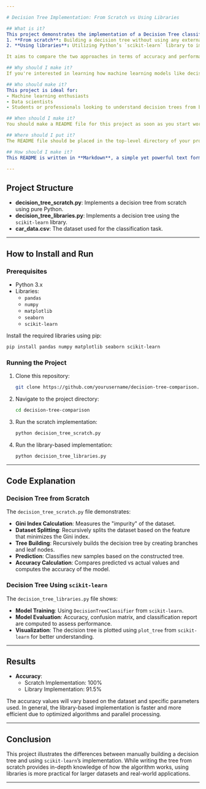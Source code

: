 ```yaml
---

# Decision Tree Implementation: From Scratch vs Using Libraries

## What is it?
This project demonstrates the implementation of a Decision Tree classifier in two ways:
1. **From scratch**: Building a decision tree without using any external libraries.
2. **Using libraries**: Utilizing Python’s `scikit-learn` library to implement a decision tree classifier.

It aims to compare the two approaches in terms of accuracy and performance while highlighting the differences in the implementation process.

## Why should I make it?
If you're interested in learning how machine learning models like decision trees work under the hood, this project is for you. It provides a practical comparison of how decision trees can be manually constructed step by step versus how library implementations automate this process. Understanding both methods can help in building a deeper comprehension of the algorithms and also how to use pre-built tools efficiently.

## Who should make it?
This project is ideal for:
- Machine learning enthusiasts
- Data scientists
- Students or professionals looking to understand decision trees from both theoretical and practical standpoints.

## When should I make it?
You should make a README file for this project as soon as you start working on it, especially if you intend to share the project or collaborate with others. It will help others (and yourself in the future) understand what the project does and how to run it.

## Where should I put it?
The README file should be placed in the top-level directory of your project. If you're using a code hosting platform like GitHub, GitLab, or Bitbucket, this will be the first file users see when they visit your repository.

## How should I make it?
This README is written in **Markdown**, a simple yet powerful text formatting language. Below is a breakdown of how this project works:

---
```


## Project Structure

- **decision_tree_scratch.py**: Implements a decision tree from scratch using pure Python.
- **decision_tree_libraries.py**: Implements a decision tree using the `scikit-learn` library.
- **car_data.csv**: The dataset used for the classification task.

---

## How to Install and Run

### Prerequisites
- Python 3.x
- Libraries: 
  - `pandas`
  - `numpy`
  - `matplotlib`
  - `seaborn`
  - `scikit-learn`

Install the required libraries using pip:
```bash
pip install pandas numpy matplotlib seaborn scikit-learn
```

### Running the Project

1. Clone this repository:
   ```bash
   git clone https://github.com/yourusername/decision-tree-comparison.git
   ```

2. Navigate to the project directory:
   ```bash
   cd decision-tree-comparison
   ```

3. Run the scratch implementation:
   ```bash
   python decision_tree_scratch.py
   ```

4. Run the library-based implementation:
   ```bash
   python decision_tree_libraries.py
   ```

---

## Code Explanation

### Decision Tree from Scratch
The `decision_tree_scratch.py` file demonstrates:
- **Gini Index Calculation**: Measures the "impurity" of the dataset.
- **Dataset Splitting**: Recursively splits the dataset based on the feature that minimizes the Gini index.
- **Tree Building**: Recursively builds the decision tree by creating branches and leaf nodes.
- **Prediction**: Classifies new samples based on the constructed tree.
- **Accuracy Calculation**: Compares predicted vs actual values and computes the accuracy of the model.

### Decision Tree Using `scikit-learn`
The `decision_tree_libraries.py` file shows:
- **Model Training**: Using `DecisionTreeClassifier` from `scikit-learn`.
- **Model Evaluation**: Accuracy, confusion matrix, and classification report are computed to assess performance.
- **Visualization**: The decision tree is plotted using `plot_tree` from `scikit-learn` for better understanding.

---

## Results

- **Accuracy**: 
  - Scratch Implementation: 100%
  - Library Implementation: 91.5%

The accuracy values will vary based on the dataset and specific parameters used. In general, the library-based implementation is faster and more efficient due to optimized algorithms and parallel processing.

---

## Conclusion

This project illustrates the differences between manually building a decision tree and using `scikit-learn`’s implementation. While writing the tree from scratch provides in-depth knowledge of how the algorithm works, using libraries is more practical for larger datasets and real-world applications.

---
